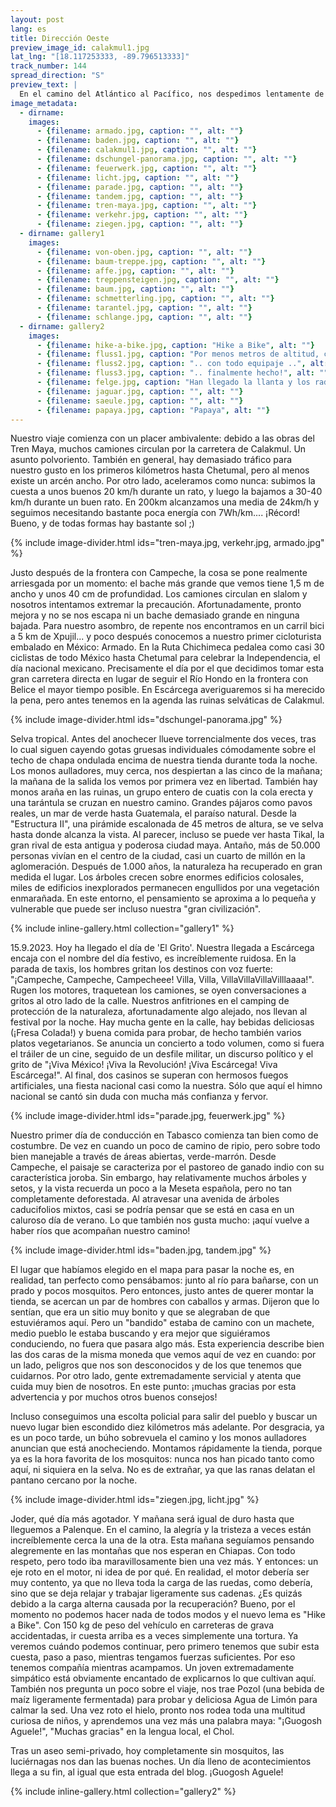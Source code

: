 ```yaml
---
layout: post
lang: es
title: Dirección Oeste
preview_image_id: calakmul1.jpg
lat_lng: "[18.117253333, -89.796513333]"
track_number: 144
spread_direction: "S"
preview_text: |
  En el camino del Atlántico al Pacífico, nos despedimos lentamente de la selva de Yucatán - pero antes de volver a las montañas por primera vez, una desagradable sorpresa nos da un poco más de descanso..
image_metadata:
  - dirname:
    images:
      - {filename: armado.jpg, caption: "", alt: ""}
      - {filename: baden.jpg, caption: "", alt: ""}
      - {filename: calakmul1.jpg, caption: "", alt: ""}
      - {filename: dschungel-panorama.jpg, caption: "", alt: ""}
      - {filename: feuerwerk.jpg, caption: "", alt: ""}
      - {filename: licht.jpg, caption: "", alt: ""}
      - {filename: parade.jpg, caption: "", alt: ""}
      - {filename: tandem.jpg, caption: "", alt: ""}
      - {filename: tren-maya.jpg, caption: "", alt: ""}
      - {filename: verkehr.jpg, caption: "", alt: ""}
      - {filename: ziegen.jpg, caption: "", alt: ""}
  - dirname: gallery1
    images:
      - {filename: von-oben.jpg, caption: "", alt: ""}
      - {filename: baum-treppe.jpg, caption: "", alt: ""}
      - {filename: affe.jpg, caption: "", alt: ""}
      - {filename: treppensteigen.jpg, caption: "", alt: ""}
      - {filename: baum.jpg, caption: "", alt: ""}
      - {filename: schmetterling.jpg, caption: "", alt: ""}
      - {filename: tarantel.jpg, caption: "", alt: ""}
      - {filename: schlange.jpg, caption: "", alt: ""}
  - dirname: gallery2
    images:
      - {filename: hike-a-bike.jpg, caption: "Hike a Bike", alt: ""}
      - {filename: fluss1.jpg, caption: "Por menos metros de altitud, cruce el río una vez (18 veces) ..", alt: ""}
      - {filename: fluss2.jpg, caption: ".. con todo equipaje ..", alt: ""}
      - {filename: fluss3.jpg, caption: ".. finalmente hecho!", alt: ""}
      - {filename: felge.jpg, caption: "Han llegado la llanta y los radios nuevos (Chetumal)", alt: ""}
      - {filename: jaguar.jpg, caption: "", alt: ""}
      - {filename: saeule.jpg, caption: "", alt: ""}
      - {filename: papaya.jpg, caption: "Papaya", alt: ""}
---
```


Nuestro viaje comienza con un placer ambivalente: debido a las obras del Tren Maya, muchos camiones circulan por la carretera de Calakmul. Un asunto polvoriento. También en general, hay demasiado tráfico para nuestro gusto en los primeros kilómetros hasta Chetumal, pero al menos existe un arcén ancho. Por otro lado, aceleramos como nunca: subimos la cuesta a unos buenos 20 km/h durante un rato, y luego la bajamos a 30-40 km/h durante un buen rato. En 200km alcanzamos una media de 24km/h y seguimos necesitando bastante poca energía con 7Wh/km.... ¡Récord! Bueno, y de todas formas hay bastante sol ;)

{% include image-divider.html ids="tren-maya.jpg, verkehr.jpg, armado.jpg" %}

Justo después de la frontera con Campeche, la cosa se pone realmente arriesgada por un momento: el bache más grande que vemos tiene 1,5 m de ancho y unos 40 cm de profundidad. Los camiones circulan en slalom y nosotros intentamos extremar la precaución. Afortunadamente, pronto mejora y no se nos escapa ni un bache demasiado grande en ninguna bajada. Para nuestro asombro, de repente nos encontramos en un carril bici a 5 km de Xpujil... y poco después conocemos a nuestro primer cicloturista embalado en México: Armado. En la Ruta Chichimeca pedalea como casi 30 ciclistas de todo México hasta Chetumal para celebrar la Independencia, el día nacional mexicano. Precisamente el día por el que decidimos tomar esta gran carretera directa en lugar de seguir el Río Hondo en la frontera con Belice el mayor tiempo posible. En Escárcega averiguaremos si ha merecido la pena, pero antes tenemos en la agenda las ruinas selváticas de Calakmul. 

{% include image-divider.html ids="dschungel-panorama.jpg" %}

Selva tropical. Antes del anochecer llueve torrencialmente dos veces, tras lo cual siguen cayendo gotas gruesas individuales cómodamente sobre el techo de chapa ondulada encima de nuestra tienda durante toda la noche. Los monos aulladores, muy cerca, nos despiertan a las cinco de la mañana; la mañana de la salida los vemos por primera vez en libertad. También hay monos araña en las ruinas, un grupo entero de cuatis con la cola erecta y una tarántula se cruzan en nuestro camino. Grandes pájaros como pavos reales, un mar de verde hasta Guatemala, el paraíso natural. Desde la "Estructura II", una pirámide escalonada de 45 metros de altura, se ve selva hasta donde alcanza la vista. Al parecer, incluso se puede ver hasta Tikal, la gran rival de esta antigua y poderosa ciudad maya. Antaño, más de 50.000 personas vivían en el centro de la ciudad, casi un cuarto de millón en la aglomeración. Después de 1.000 años, la naturaleza ha recuperado en gran medida el lugar. Los árboles crecen sobre enormes edificios colosales, miles de edificios inexplorados permanecen engullidos por una vegetación enmarañada. En este entorno, el pensamiento se aproxima a lo pequeña y vulnerable que puede ser incluso nuestra "gran civilización". 

{% include inline-gallery.html collection="gallery1" %}

15.9.2023. Hoy ha llegado el día de 'El Grito'. Nuestra llegada a Escárcega encaja con el nombre del día festivo, es increíblemente ruidosa. En la parada de taxis, los hombres gritan los destinos con voz fuerte: "¡Campeche, Campeche, Campecheee! Villa, Villa, VillaVillaVillaVilllaaaa!". Rugen los motores, traquetean los camiones, se oyen conversaciones a gritos al otro lado de la calle. Nuestros anfitriones en el camping de protección de la naturaleza, afortunadamente algo alejado, nos llevan al festival por la noche. Hay mucha gente en la calle, hay bebidas deliciosas (¡Fresa Colada!) y buena comida para probar, de hecho también varios platos vegetarianos. Se anuncia un concierto a todo volumen, como si fuera el tráiler de un cine, seguido de un desfile militar, un discurso político y el grito de "¡Viva México! ¡Viva la Revolución! ¡Viva Escárcega! Viva Escárcega!". Al final, dos casinos se superan con hermosos fuegos artificiales, una fiesta nacional casi como la nuestra. Sólo que aquí el himno nacional se cantó sin duda con mucha más confianza y fervor. 

{% include image-divider.html ids="parade.jpg, feuerwerk.jpg" %}

Nuestro primer día de conducción en Tabasco comienza tan bien como de costumbre. De vez en cuando un poco de camino de ripio, pero sobre todo bien manejable a través de áreas abiertas, verde-marrón. Desde Campeche, el paisaje se caracteriza por el pastoreo de ganado indio con su característica joroba. Sin embargo, hay relativamente muchos árboles y setos, y la vista recuerda un poco a la Meseta española, pero no tan completamente deforestada. Al atravesar una avenida de árboles caducifolios mixtos, casi se podría pensar que se está en casa en un caluroso día de verano. Lo que también nos gusta mucho: ¡aquí vuelve a haber ríos que acompañan nuestro camino! 

{% include image-divider.html ids="baden.jpg, tandem.jpg" %}

El lugar que habíamos elegido en el mapa para pasar la noche es, en realidad, tan perfecto como pensábamos: junto al río para bañarse, con un prado y pocos mosquitos. Pero entonces, justo antes de querer montar la tienda, se acercan un par de hombres con caballos y armas. Dijeron que lo sentían, que era un sitio muy bonito y que se alegraban de que estuviéramos aquí. Pero un "bandido" estaba de camino con un machete, medio pueblo le estaba buscando y era mejor que siguiéramos conduciendo, no fuera que pasara algo más. Esta experiencia describe bien las dos caras de la misma moneda que vemos aquí de vez en cuando: por un lado, peligros que nos son desconocidos y de los que tenemos que cuidarnos. Por otro lado, gente extremadamente servicial y atenta que cuida muy bien de nosotros. En este punto: ¡muchas gracias por esta advertencia y por muchos otros buenos consejos!

Incluso conseguimos una escolta policial para salir del pueblo y buscar un nuevo lugar bien escondido diez kilómetros más adelante. Por desgracia, ya es un poco tarde, un búho sobrevuela el camino y los monos aulladores anuncian que está anocheciendo. Montamos rápidamente la tienda, porque ya es la hora favorita de los mosquitos: nunca nos han picado tanto como aquí, ni siquiera en la selva. No es de extrañar, ya que las ranas delatan el pantano cercano por la noche. 

{% include image-divider.html ids="ziegen.jpg, licht.jpg" %}

Joder, qué día más agotador. Y mañana será igual de duro hasta que lleguemos a Palenque. En el camino, la alegría y la tristeza a veces están increíblemente cerca la una de la otra. Esta mañana seguíamos pensando alegremente en las montañas que nos esperan en Chiapas. Con todo respeto, pero todo iba maravillosamente bien una vez más. Y entonces: un eje roto en el motor, ni idea de por qué. En realidad, el motor debería ser muy contento, ya que no lleva toda la carga de las ruedas, como debería, sino que se deja relajar y trabajar ligeramente sus cadenas. ¿Es quizás debido a la carga alterna causada por la recuperación? Bueno, por el momento no podemos hacer nada de todos modos y el nuevo lema es "Hike a Bike". Con 150 kg de peso del vehículo en carreteras de grava accidentadas, ir cuesta arriba es a veces simplemente una tortura. Ya veremos cuándo podemos continuar, pero primero tenemos que subir esta cuesta, paso a paso, mientras tengamos fuerzas suficientes. Por eso tenemos compañía mientras acampamos. Un joven extremadamente simpático está obviamente encantado de explicarnos lo que cultivan aquí. También nos pregunta un poco sobre el viaje, nos trae Pozol (una bebida de maíz ligeramente fermentada) para probar y deliciosa Agua de Limón para calmar la sed. Una vez roto el hielo, pronto nos rodea toda una multitud curiosa de niños, y aprendemos una vez más una palabra maya: "¡Guogosh Aguele!", "Muchas gracias" en la lengua local, el Chol.

Tras un aseo semi-privado, hoy completamente sin mosquitos, las luciérnagas nos dan las buenas noches. Un día lleno de acontecimientos llega a su fin, al igual que esta entrada del blog. ¡Guogosh Aguele!

{% include inline-gallery.html collection="gallery2" %}